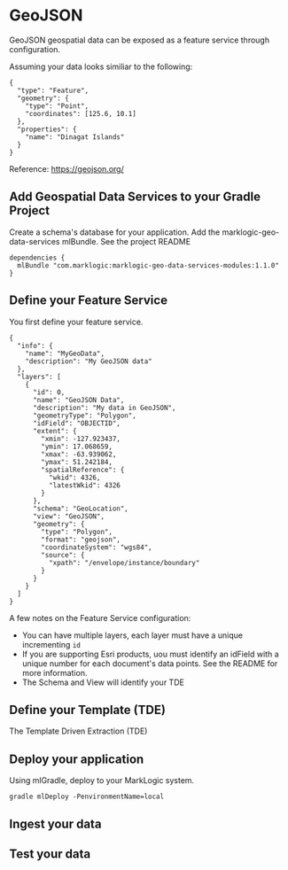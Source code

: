 # GeoJSON
GeoJSON geospatial data can be exposed as a feature service through configuration.

Assuming your data looks similiar to the following:

```
{
  "type": "Feature",
  "geometry": {
    "type": "Point",
    "coordinates": [125.6, 10.1]
  },
  "properties": {
    "name": "Dinagat Islands"
  }
}
```
Reference: https://geojson.org/

## Add Geospatial Data Services to your Gradle Project
Create a schema's database for your application.
Add the marklogic-geo-data-services mlBundle. See the project README

```
dependencies {
  mlBundle "com.marklogic:marklogic-geo-data-services-modules:1.1.0"
}
```

## Define your Feature Service
You first define your feature service.

```
{
  "info": {
    "name": "MyGeoData",
    "description": "My GeoJSON data"
  },
  "layers": [
    {
      "id": 0,
      "name": "GeoJSON Data",
      "description": "My data in GeoJSON",
      "geometryType": "Polygon",
      "idField": "OBJECTID",
      "extent": {
        "xmin": -127.923437,
        "ymin": 17.068659,
        "xmax": -63.939062,
        "ymax": 51.242184,
        "spatialReference": {
          "wkid": 4326,
          "latestWkid": 4326
        }
      },
      "schema": "GeoLocation",
      "view": "GeoJSON",
      "geometry": {
        "type": "Polygon",
        "format": "geojson",
        "coordinateSystem": "wgs84",
        "source": {
          "xpath": "/envelope/instance/boundary"
        }
      }
    }
  ]
}
```

A few notes on the Feature Service configuration:

* You can have multiple layers, each layer must have a unique incrementing `id`
* If you are supporting Esri products, uou must identify an idField with a unique number for each document's data points. See the README for more information.
* The Schema and View will identify your TDE

## Define your Template (TDE)
The Template Driven Extraction (TDE)

## Deploy your application
Using mlGradle, deploy to your MarkLogic system.

```
gradle mlDeploy -PenvironmentName=local
```

## Ingest your data

## Test your data

